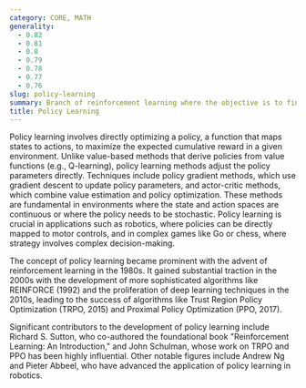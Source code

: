 ```yaml
---
category: CORE, MATH
generality:
  - 0.82
  - 0.81
  - 0.8
  - 0.79
  - 0.78
  - 0.77
  - 0.76
slug: policy-learning
summary: Branch of reinforcement learning where the objective is to find an optimal policy that dictates the best action to take in various states to maximize cumulative reward.
title: Policy Learning
---
```


Policy learning involves directly optimizing a policy, a function that maps states to actions, to maximize the expected cumulative reward in a given environment. Unlike value-based methods that derive policies from value functions (e.g., Q-learning), policy learning methods adjust the policy parameters directly. Techniques include policy gradient methods, which use gradient descent to update policy parameters, and actor-critic methods, which combine value estimation and policy optimization. These methods are fundamental in environments where the state and action spaces are continuous or where the policy needs to be stochastic. Policy learning is crucial in applications such as robotics, where policies can be directly mapped to motor controls, and in complex games like Go or chess, where strategy involves complex decision-making.

The concept of policy learning became prominent with the advent of reinforcement learning in the 1980s. It gained substantial traction in the 2000s with the development of more sophisticated algorithms like REINFORCE (1992) and the proliferation of deep learning techniques in the 2010s, leading to the success of algorithms like Trust Region Policy Optimization (TRPO, 2015) and Proximal Policy Optimization (PPO, 2017).

Significant contributors to the development of policy learning include Richard S. Sutton, who co-authored the foundational book "Reinforcement Learning: An Introduction," and John Schulman, whose work on TRPO and PPO has been highly influential. Other notable figures include Andrew Ng and Pieter Abbeel, who have advanced the application of policy learning in robotics.
